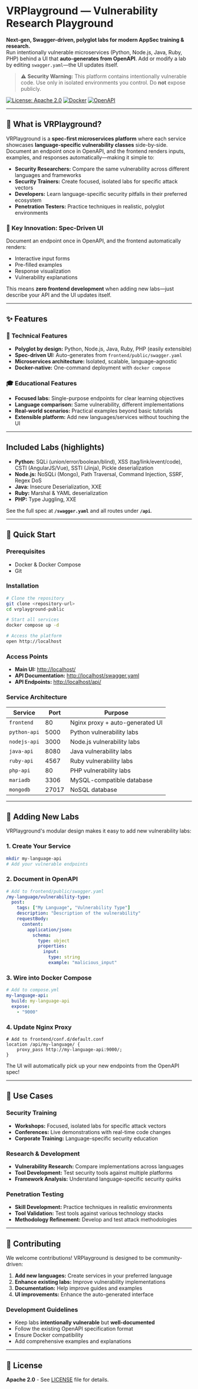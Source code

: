 # VRPlayground — Vulnerability Research Playground

**Next-gen, Swagger-driven, polyglot labs for modern AppSec training & research.**  
Run intentionally vulnerable microservices (Python, Node.js, Java, Ruby, PHP) behind a UI that **auto-generates from OpenAPI**. Add or modify a lab by editing `swagger.yaml`—the UI updates itself.

> ⚠️ **Security Warning:** This platform contains intentionally vulnerable code. Use only in isolated environments you control. Do **not** expose publicly.

[![License: Apache 2.0](https://img.shields.io/badge/License-Apache%202.0-blue.svg)](https://opensource.org/licenses/Apache-2.0)
[![Docker](https://img.shields.io/badge/Docker-Ready-blue.svg)](https://www.docker.com/)
[![OpenAPI](https://img.shields.io/badge/OpenAPI-3.1-green.svg)](https://swagger.io/specification/)

---

## 🎯 What is VRPlayground?

VRPlayground is a **spec-first microservices platform** where each service showcases **language-specific vulnerability classes** side-by-side. Document an endpoint once in OpenAPI, and the frontend renders inputs, examples, and responses automatically—making it simple to:

- **Security Researchers:** Compare the same vulnerability across different languages and frameworks
- **Security Trainers:** Create focused, isolated labs for specific attack vectors
- **Developers:** Learn language-specific security pitfalls in their preferred ecosystem
- **Penetration Testers:** Practice techniques in realistic, polyglot environments

### 🚀 Key Innovation: Spec-Driven UI

Document an endpoint once in OpenAPI, and the frontend automatically renders:
- Interactive input forms
- Pre-filled examples
- Response visualization
- Vulnerability explanations

This means **zero frontend development** when adding new labs—just describe your API and the UI updates itself.

---

## ✨ Features

### 🔧 **Technical Features**
- **Polyglot by design:** Python, Node.js, Java, Ruby, PHP (easily extensible)
- **Spec-driven UI:** Auto-generates from `frontend/public/swagger.yaml`
- **Microservices architecture:** Isolated, scalable, language-agnostic
- **Docker-native:** One-command deployment with `docker compose`

### 🎓 **Educational Features**
- **Focused labs:** Single-purpose endpoints for clear learning objectives
- **Language comparison:** Same vulnerability, different implementations
- **Real-world scenarios:** Practical examples beyond basic tutorials
- **Extensible platform:** Add new languages/services without touching the UI

---

## Included Labs (highlights)

- **Python:** SQLi (union/error/boolean/blind), XSS (tag/link/event/code), CSTI (AngularJS/Vue), SSTI (Jinja), Pickle deserialization  
- **Node.js:** NoSQLi (Mongo), Path Traversal, Command Injection, SSRF, Regex DoS  
- **Java:** Insecure Deserialization, XXE  
- **Ruby:** Marshal & YAML deserialization  
- **PHP:** Type Juggling, XXE  

See the full spec at **`/swagger.yaml`** and all routes under **`/api`**.

---

## 🚀 Quick Start

### Prerequisites
- Docker & Docker Compose
- Git

### Installation
```bash
# Clone the repository
git clone <repository-url>
cd vrplayground-public

# Start all services
docker compose up -d

# Access the platform
open http://localhost
```

### Access Points
- **Main UI:** [http://localhost/](http://localhost/)
- **API Documentation:** [http://localhost/swagger.yaml](http://localhost/swagger.yaml)
- **API Endpoints:** [http://localhost/api/](http://localhost/api/)

### Service Architecture
| Service | Port | Purpose |
|---------|------|---------|
| `frontend` | 80 | Nginx proxy + auto-generated UI |
| `python-api` | 5000 | Python vulnerability labs |
| `nodejs-api` | 3000 | Node.js vulnerability labs |
| `java-api` | 8080 | Java vulnerability labs |
| `ruby-api` | 4567 | Ruby vulnerability labs |
| `php-api` | 80 | PHP vulnerability labs |
| `mariadb` | 3306 | MySQL-compatible database |
| `mongodb` | 27017 | NoSQL database |

---

## 🔧 Adding New Labs

VRPlayground's modular design makes it easy to add new vulnerability labs:

### 1. Create Your Service
```bash
mkdir my-language-api
# Add your vulnerable endpoints
```

### 2. Document in OpenAPI
```yaml
# Add to frontend/public/swagger.yaml
/my-language/vulnerability-type:
  post:
    tags: ["My Language", "Vulnerability Type"]
    description: "Description of the vulnerability"
    requestBody:
      content:
        application/json:
          schema:
            type: object
            properties:
              input:
                type: string
                example: "malicious_input"
```

### 3. Wire into Docker Compose
```yaml
# Add to compose.yml
my-language-api:
  build: my-language-api
  expose:
    - "9000"
```

### 4. Update Nginx Proxy
```nginx
# Add to frontend/conf.d/default.conf
location /api/my-language/ {
    proxy_pass http://my-language-api:9000/;
}
```

The UI will automatically pick up your new endpoints from the OpenAPI spec!

---

## 🎯 Use Cases

### Security Training
- **Workshops:** Focused, isolated labs for specific attack vectors
- **Conferences:** Live demonstrations with real-time code changes
- **Corporate Training:** Language-specific security education

### Research & Development
- **Vulnerability Research:** Compare implementations across languages
- **Tool Development:** Test security tools against multiple platforms
- **Framework Analysis:** Understand language-specific security quirks

### Penetration Testing
- **Skill Development:** Practice techniques in realistic environments
- **Tool Validation:** Test tools against various technology stacks
- **Methodology Refinement:** Develop and test attack methodologies

---

## 🤝 Contributing

We welcome contributions! VRPlayground is designed to be community-driven:

1. **Add new languages:** Create services in your preferred language
2. **Enhance existing labs:** Improve vulnerability implementations
3. **Documentation:** Help improve guides and examples
4. **UI improvements:** Enhance the auto-generated interface

### Development Guidelines
- Keep labs **intentionally vulnerable** but **well-documented**
- Follow the existing OpenAPI specification format
- Ensure Docker compatibility
- Add comprehensive examples and explanations

---

## 📄 License

**Apache 2.0** - See [LICENSE](LICENSE) file for details.
